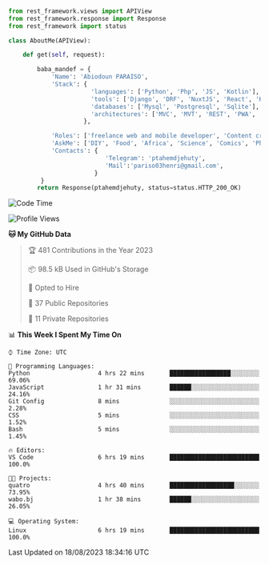 ###
```python
from rest_framework.views import APIView
from rest_framework.response import Response
from rest_framework import status

class AboutMe(APIView):

    def get(self, request):

        baba_mandef = {
            'Name': 'Abiodoun PARAISO',
            'Stack': {
                       'languages': ['Python', 'Php', 'JS', 'Kotlin'],
                       'tools': ['Django', 'DRF', 'NuxtJS', 'React', 'Kotlin', 'Electron'],
                       'databases': ['Mysql', 'Postgresql', 'Sqlite'],
                       'architectures': ['MVC', 'MVT', 'REST', 'PWA', 'SPA', 'MicroServices']
                     },

            'Roles': ['freelance web and mobile developer', 'Content creator', 'Teacher', 'Mentor'],
            'AskMe': ['DIY', 'Food', 'Africa', 'Science', 'Comics', 'Photography', 'Tech', 'Programming'],
            'Contacts': {
                           'Telegram': 'ptahemdjehuty',
                           'Mail':'pariso03henri@gmail.com',
                        }
         }
        return Response(ptahemdjehuty, status=status.HTTP_200_OK)

```                    

<!--START_SECTION:waka-->
![Code Time](http://img.shields.io/badge/Code%20Time-742%20hrs%2034%20mins-blue)

![Profile Views](http://img.shields.io/badge/Profile%20Views-0-blue)

**🐱 My GitHub Data** 

> 🏆 481 Contributions in the Year 2023
 > 
> 📦 98.5 kB Used in GitHub's Storage 
 > 
> 💼 Opted to Hire
 > 
> 📜 37 Public Repositories 
 > 
> 🔑 11 Private Repositories  
 > 
📊 **This Week I Spent My Time On** 

```text
⌚︎ Time Zone: UTC

💬 Programming Languages: 
Python                   4 hrs 22 mins       █████████████████░░░░░░░░   69.06% 
JavaScript               1 hr 31 mins        ██████░░░░░░░░░░░░░░░░░░░   24.16% 
Git Config               8 mins              ░░░░░░░░░░░░░░░░░░░░░░░░░   2.28% 
CSS                      5 mins              ░░░░░░░░░░░░░░░░░░░░░░░░░   1.52% 
Bash                     5 mins              ░░░░░░░░░░░░░░░░░░░░░░░░░   1.45%

🔥 Editors: 
VS Code                  6 hrs 19 mins       █████████████████████████   100.0%

🐱‍💻 Projects: 
quatro                   4 hrs 40 mins       ██████████████████░░░░░░░   73.95% 
wabo.bj                  1 hr 38 mins        ██████░░░░░░░░░░░░░░░░░░░   26.05%

💻 Operating System: 
Linux                    6 hrs 19 mins       █████████████████████████   100.0%

```


 Last Updated on 18/08/2023 18:34:16 UTC
<!--END_SECTION:waka-->
